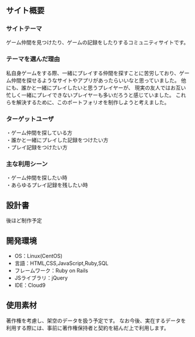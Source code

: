 # <!--Game-Friend-->

## サイト概要
### サイトテーマ
ゲーム仲間を見つけたり、ゲームの記録をしたりするコミュニティサイトです。
​
### テーマを選んだ理由
私自身ゲームをする際、一緒にプレイする仲間を探すことに苦労しており、ゲーム仲間を探せるようなサイトやアプリがあったらいいなと思っていました。 
他にも、誰かと一緒にプレイしたいと思うプレイヤーが、 現実の友人ではお互い忙しく一緒にプレイできないプレイヤーも多いだろうと感じていました。 
これらを解決するために、このポートフォリオを制作しようと考えました。​
​
### ターゲットユーザ
・ゲーム仲間を探している方<br>
・誰かと一緒にプレイした記録をつけたい方<br>
・プレイ記録をつけたい方
​
### 主な利用シーン
・ゲーム仲間を探したい時<br>
・あらゆるプレイ記録を残したい時
​
## 設計書
後ほど制作予定
​
## 開発環境
- OS：Linux(CentOS)
- 言語：HTML,CSS,JavaScript,Ruby,SQL
- フレームワーク：Ruby on Rails
- JSライブラリ：jQuery
- IDE：Cloud9
​
## 使用素材
著作権を考慮し、架空のデータを扱う予定です。
なお今後、実在するデータを利用する際には、事前に著作権保持者と契約を結んだ上で利用します。
